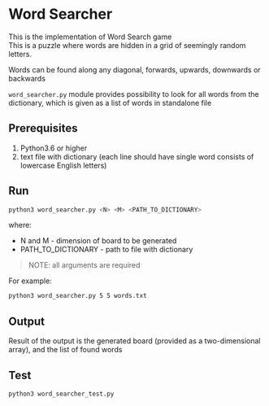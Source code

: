 # Word Searcher

This is the implementation of Word Search game<br>
This is a puzzle where words are hidden in a grid of seemingly random letters.

Words can be found along any diagonal, forwards, upwards, downwards or backwards

`word_searcher.py` module provides possibility to look for all words from the dictionary, which is given
as a list of words in standalone file


## Prerequisites

1. Python3.6 or higher
2. text file with dictionary (each line should have single word consists of lowercase English letters)


## Run

```bash
python3 word_searcher.py <N> <M> <PATH_TO_DICTIONARY>
```

where:
- N and M - dimension of board to be generated
- PATH_TO_DICTIONARY - path to file with dictionary

> NOTE: all arguments are required
 
For example:

```bash
python3 word_searcher.py 5 5 words.txt
```

## Output

Result of the output is the generated board (provided as a two-dimensional array), and the list of found words

## Test

```bash
python3 word_searcher_test.py
```


